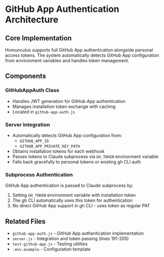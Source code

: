 # GitHub App Authentication Architecture

## Core Implementation
Homunculus supports full GitHub App authentication alongside personal access tokens. The system automatically detects GitHub App configuration from environment variables and handles token management.

## Components

### GitHubAppAuth Class
- Handles JWT generation for GitHub App authentication
- Manages installation token exchange with caching
- Located in `github-app-auth.js`

### Server Integration
- Automatically detects GitHub App configuration from:
  - `GITHUB_APP_ID`
  - `GITHUB_APP_PRIVATE_KEY_PATH`
- Obtains installation tokens for each webhook
- Passes tokens to Claude subprocess via `GH_TOKEN` environment variable
- Falls back gracefully to personal tokens or existing gh CLI auth

### Subprocess Authentication
GitHub App authentication is passed to Claude subprocess by:
1. Setting `GH_TOKEN` environment variable with installation token
2. The gh CLI automatically uses this token for authentication
3. No direct GitHub App support in gh CLI - uses token as regular PAT

## Related Files
- `github-app-auth.js` - GitHub App authentication implementation
- `server.js` - Integration and token passing (lines 191-205)
- `test-github-app.js` - Testing utilities
- `.env.example` - Configuration template